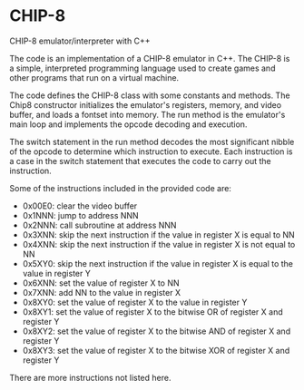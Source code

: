 # CHIP-8
CHIP-8 emulator/interpreter with C++

The code is an implementation of a CHIP-8 emulator in C++. The CHIP-8 is a simple, interpreted programming language used to create games and other programs that run on a virtual machine.

The code defines the CHIP-8 class with some constants and methods. The Chip8 constructor initializes the emulator's registers, memory, and video buffer, and loads a fontset into memory. The run method is the emulator's main loop and implements the opcode decoding and execution.

The switch statement in the run method decodes the most significant nibble of the opcode to determine which instruction to execute. Each instruction is a case in the switch statement that executes the code to carry out the instruction.

Some of the instructions included in the provided code are:

- 0x00E0: clear the video buffer
- 0x1NNN: jump to address NNN
- 0x2NNN: call subroutine at address NNN
- 0x3XNN: skip the next instruction if the value in register X is equal to NN
- 0x4XNN: skip the next instruction if the value in register X is not equal to NN
- 0x5XY0: skip the next instruction if the value in register X is equal to the value in register Y
- 0x6XNN: set the value of register X to NN
- 0x7XNN: add NN to the value in register X
- 0x8XY0: set the value of register X to the value in register Y
- 0x8XY1: set the value of register X to the bitwise OR of register X and register Y
- 0x8XY2: set the value of register X to the bitwise AND of register X and register Y
- 0x8XY3: set the value of register X to the bitwise XOR of register X and register Y

There are more instructions not listed here.
